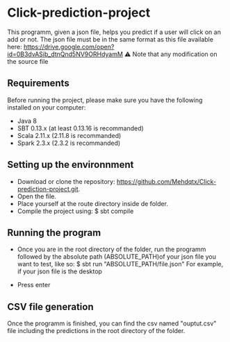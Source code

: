 # Click-prediction-project

This programm, given a json file, helps you predict if a user will click on an add or not. The json file must be in the same format as this file available here: https://drive.google.com/open?id=0B3dvASib_dtnQnd5NV9ORHdyamM
:warning: Note that any modification on the source file 

Requirements
- 

Before running the project, please make sure you have the following installed on your computer:
* Java 8 
* SBT 0.13.x (at least 0.13.16 is recommanded) 
* Scala 2.11.x (2.11.8 is recommanded)
* Spark 2.3.x (2.3.2 is recommanded)

Setting up the environnment  
-
* Download or clone the repository: https://github.com/Mehdqtx/Click-prediction-project.git.
* Open the file.
* Place yourself at the route directory inside de folder.
* Compile the project using: 
    $ sbt compile


Running the program
-
* Once you are in the root directory of the folder, run the programm followed by the absolute path (ABSOLUTE_PATH)of your json file you want to test, like so:
    $ sbt run "ABSOLUTE_PATH/file.json"
For example, if your json file is the desktop

* Press enter

CSV file generation 
-
Once the programm is finished, you can find the csv named "ouptut.csv" file including the predictions in the root directory of the folder.  


    
